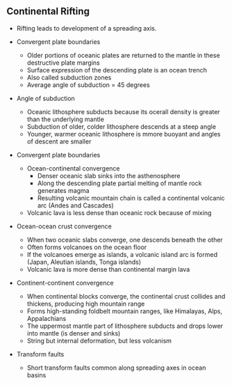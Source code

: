 ## Continental Rifting

* Rifting leads to development of a spreading axis.
* Convergent plate boundaries
	* Older portions of oceanic plates are returned to the mantle in these destructive plate margins
	* Surface expression of the descending plate is an ocean trench
	* Also called subduction zones
	* Average angle of subduction = 45 degrees

* Angle of subduction
	* Oceanic lithosphere subducts because its ocerall density is greater than the underlying mantle
	* Subduction of older, colder lithosphere descends at a steep angle
	* Younger, warmer oceanic lithosphere is mmore buoyant and angles of descent are smaller

* Convergent plate boundaries
	* Ocean-continental convergence
		* Denser oceanic slab sinks into the asthenosphere
		* Along the descending plate partial melting of mantle rock generates magma
		* Resulting volcanic mountain chain is called a continental volcanic arc (Andes and Cascades)
	* Volcanic lava is less dense than oceanic rock because of mixing

* Ocean-ocean crust convergence
	* When two oceanic slabs converge, one descends beneath the other
	* Often forms volcanoes on the ocean floor
	* If the volcanoes emerge as islands, a volcanic island arc is formed (Japan, Aleutian islands, Tonga islands)
	* Volcanic lava is more dense than continental margin lava

* Continent-continent convergence
	* When continental blocks converge, the continental crust collides and thickens, producing high mountain range
	* Forms high-standing foldbelt mountain ranges, like Himalayas, Alps, Appalachians
	* The uppermost mantle part of lithosphere subducts and drops lower into mantle (is denser and sinks)
	* String but internal deformation, but less volcanism

* Transform faults
	* Short transform faults common along spreading axes in ocean basins



